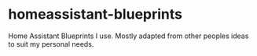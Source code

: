 # homeassistant-blueprints
Home Assistant Blueprints I use. Mostly adapted from other peoples ideas to suit my personal needs.
